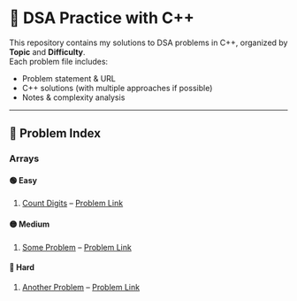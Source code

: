 # 📘 DSA Practice with C++

This repository contains my solutions to DSA problems in C++, organized by **Topic** and **Difficulty**.  
Each problem file includes:
- Problem statement & URL
- C++ solutions (with multiple approaches if possible)
- Notes & complexity analysis

---

## 🔗 Problem Index

### Arrays

#### 🟢 Easy
1. [Count Digits](Arrays/Easy/count_digits.md) – [Problem Link](https://www.geeksforgeeks.org/problems/count-digits-1606889545/1)

#### 🟡 Medium
1. [Some Problem](arrays/Medium/some_problem.md) – [Problem Link](<url-here>)

#### 🔴 Hard
1. [Another Problem](arrays/Hard/another_problem.md) – [Problem Link](<url-here>)
